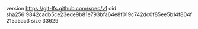 version https://git-lfs.github.com/spec/v1
oid sha256:9842cadb5ce23ede9b81e793bfa64e8f019c742dc0f85ee5b14f804f215a5ac3
size 33629
